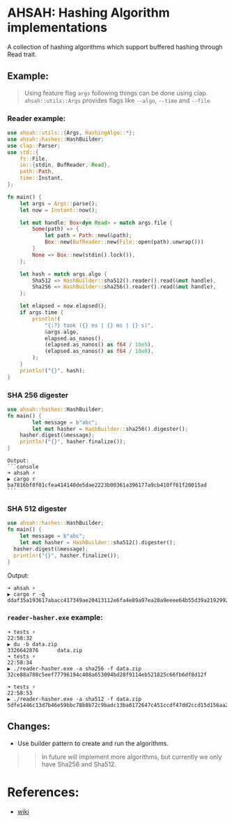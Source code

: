 # AHSAH: Hashing Algorithm implementations

A collection of hashing algorithms which support buffered hashing through Read trait.


## Example: 
> Using feature flag `args` following things can be done using clap.
> `ahsah::utils::Args` provides flags like `--algo`, `--time` and `--file`
### Reader example: 
```rust
use ahsah::utils::{Args, HashingAlgo::*};
use ahsah::hashes::HashBuilder;
use clap::Parser;
use std::{
    fs::File,
    io::{stdin, BufReader, Read},
    path::Path,
    time::Instant,
};

fn main() {
    let args = Args::parse();
    let now = Instant::now();

    let mut handle: Box<dyn Read> = match args.file {
        Some(path) => {
            let path = Path::new(&path);
            Box::new(BufReader::new(File::open(path).unwrap()))
        }
        None => Box::new(stdin().lock()),
    };

    let hash = match args.algo {
        Sha512 => HashBuilder::sha512().reader().read(&mut handle),
        Sha256 => HashBuilder::sha256().reader().read(&mut handle),
    };

    let elapsed = now.elapsed();
    if args.time {
        println!(
            "{:?} took ({} ns | {} ms | {} s)",
            &args.algo,
            elapsed.as_nanos(),
            (elapsed.as_nanos() as f64 / 10e5),
            (elapsed.as_nanos() as f64 / 10e8),
        );
    }
    println!("{}", hash);
}
```

### SHA 256 digester
```rust
use ahsah::hashes::HashBuilder;
fn main() {
		let message = b"abc";
		let mut hasher = HashBuilder::sha256().digester();
    hasher.digest(&message);
    println!("{}", hasher.finalize());
}
```
	Output: 
	```console
	➜ ahsah ⚡
	▶ cargo r
	ba7816bf8f01cfea414140de5dae2223b00361a396177a9cb410ff61f20015ad
	```
### SHA 512 digester 
```rust
use ahsah::hashes::HashBuilder;
fn main() {
	let message = b"abc";
	let mut hasher = HashBuilder::sha512().digester();
  hasher.digest(&message);
  println!("{}", hasher.finalize());
}
```
Output: 
```console
➜ ahsah ⚡
▶ cargo r -q 	
ddaf35a193617abacc417349ae20413112e6fa4e89a97ea20a9eeee64b55d39a2192992a274fc1a836ba3c23a3feebbd454d4423643ce80e2a9ac94fa54ca49f
```
### `reader-hasher.exe` example:
```console
➜ tests ⚡                                                                                                   22:58:32
▶ du -b data.zip
3326642876      data.zip
➜ tests ⚡                                                                                                   22:58:34
▶ ./reader-hasher.exe -a sha256 -f data.zip
32ce88a708c5eef77796194c408a653094bd28f9114eb521825c66fb6df8d12f

➜ tests ⚡                                                                                                   22:58:53
▶ ./reader-hasher.exe -a sha512 -f data.zip
5dfe1446c13d7b46e59bbc78b8b72c9badc13ba6172647c451ccdf47dd2ccd15d156aa221cc8c2feb9bbb03bc6e8a7c5212e60d25d3ebbd4876ae8e96b1b7bce
```

## Changes:
* Use builder pattern to create and run the algorithms.

> > In future will implement more algorithms, but currently we only have Sha256 and Sha512.

# References: 
* [wiki](https://en.wikipedia.org/wiki/SHA-2)
